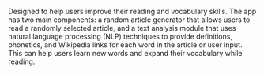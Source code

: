 Designed to help users improve their reading and vocabulary skills. The app has two main components: a random article generator that allows users to read a randomly selected article, and a text analysis module that uses natural language processing (NLP) techniques to provide definitions, phonetics, and Wikipedia links for each word in the article or user input. This can help users learn new words and expand their vocabulary while reading.
